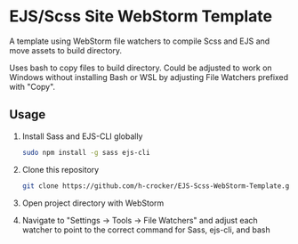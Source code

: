 # EJS/Scss Site WebStorm Template

A template using WebStorm file watchers to compile Scss and EJS and move assets to build directory. 

Uses bash to copy files to build directory. Could be adjusted to work on Windows without installing Bash or WSL by adjusting File Watchers prefixed with "Copy".

## Usage

1. Install Sass and EJS-CLI globally

    ```bash
    sudo npm install -g sass ejs-cli
    ```
    
2. Clone this repository

    ```bash
    git clone https://github.com/h-crocker/EJS-Scss-WebStorm-Template.git
    ```

3. Open project directory with WebStorm

4. Navigate to "Settings -> Tools -> File Watchers" and adjust each watcher to point to the correct command for Sass, ejs-cli, and bash

